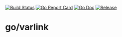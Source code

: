 [![Build Status](https://travis-ci.org/varlink/go.svg?branch=master)](https://travis-ci.org/varlink/go)
[![Go Report Card](https://goreportcard.com/badge/github.com/varlink/go)](https://goreportcard.com/report/github.com/varlink/go)
[![Go Doc](https://img.shields.io/badge/godoc-reference-blue.svg?style=flat-square)](http://godoc.org/github.com/varlink/go/varlink)
[![Release](https://img.shields.io/github/release/golang-standards/project-layout.svg?style=flat-square)](https://github.com/varlink/go/varlink/releases/latest)

# go/varlink
